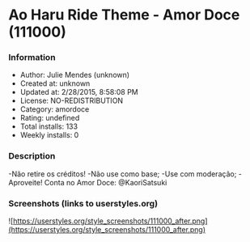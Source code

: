 # Ao Haru Ride Theme - Amor Doce (111000)

### Information
- Author: Julie Mendes (unknown)
- Created at: unknown
- Updated at: 2/28/2015, 8:58:08 PM
- License: NO-REDISTRIBUTION
- Category: amordoce
- Rating: undefined
- Total installs: 133
- Weekly installs: 0


### Description
-Não retire os créditos!
-Não use como base;
-Use com moderação;
-Aproveite!
Conta no Amor Doce: @KaoriSatsuki


### Screenshots (links to userstyles.org)
![https://userstyles.org/style_screenshots/111000_after.png](https://userstyles.org/style_screenshots/111000_after.png)


